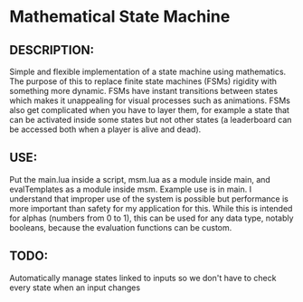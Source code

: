 # Mathematical State Machine


## DESCRIPTION: 
Simple and flexible implementation of a state machine using mathematics. The purpose of this to replace finite state machines (FSMs) rigidity with something more dynamic. FSMs have instant transitions between states which makes it unappealing for visual processes such as animations. FSMs also get complicated when you have to layer them, for example a state that can be activated inside some states but not other states (a leaderboard can be accessed both when a player is alive and dead).

## USE: 
Put the main.lua inside a script, msm.lua as a module inside main, and evalTemplates as a module inside msm. Example use is in main. I understand that improper use of the system is possible but performance is more important than safety for my application for this. While this is intended for alphas (numbers from 0 to 1), this can be used for any data type, notably booleans, because the evaluation functions can be custom.

## TODO: 
Automatically manage states linked to inputs so we don't have to check every state when an input changes
